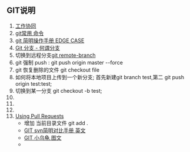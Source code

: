## GIT说明
1. [工作协同](http://www.worldhello.net/gotgithub/04-work-with-others/010-fork-and-pull.html)
2. [git常用 命令](http://www.xbc.me/git-commands/)
3. [git 简明操作手册 EDGE CASE](http://gitimmersion.googol.im/lab_13.html)
4. [Git 分支 - 何谓分支](http://git-scm.com/book/zh/Git-%E5%88%86%E6%94%AF-%E4%BD%95%E8%B0%93%E5%88%86%E6%94%AF)
5. 切换到远程分支[git remote-branch ](http://stackoverflow.com/questions/945654/git-checkout-on-a-remote-branch-does-not-work)
6. git 强制 push : git push origin master --force
7. git 恢复删除的文件 git checkout file
8. 如何将本地项目上传到一个新分支; 首先新建git branch test,第二 git push origin test:test;
9. 切换到某一分支 git checkout -b test;
10. 
11. 
12. 
2. [Using Pull Requests](https://help.github.com/articles/using-pull-requests)
   * 增加 当前目录文件 git add .
   * [GIT svn简明对比手册 英文](http://git.or.cz/course/svn.html)
   * [GIT 小乌龟 图文](http://www.ihiro.org/use-git-synchronize-code-to-github)   
   * 

